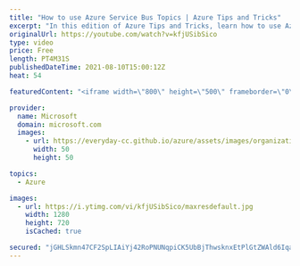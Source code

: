 ```yaml
---
title: "How to use Azure Service Bus Topics | Azure Tips and Tricks"
excerpt: "In this edition of Azure Tips and Tricks, learn how to use Azure Service Bus Topics.    For more tips and tricks, visit: https://aka.ms/azuretipsandtricks  Get started with 12 months of free services and $200 USD in credit. Create your free account today with Microsoft Azure: https://aka.ms/att/free"
originalUrl: https://youtube.com/watch?v=kfjUSibSico
type: video
price: Free
length: PT4M31S
publishedDateTime: 2021-08-10T15:00:12Z
heat: 54

featuredContent: "<iframe width=\"800\" height=\"500\" frameborder=\"0\" src=\"https://www.youtube.com/embed/kfjUSibSico\" allow=\"accelerometer; autoplay; encrypted-media; gyroscope; picture-in-picture\" allowfullscreen></iframe>"

provider:
  name: Microsoft
  domain: microsoft.com
  images:
    - url: https://everyday-cc.github.io/azure/assets/images/organizations/microsoft.com-50x50.jpg
      width: 50
      height: 50

topics:
  - Azure

images:
  - url: https://i.ytimg.com/vi/kfjUSibSico/maxresdefault.jpg
    width: 1280
    height: 720
    isCached: true

secured: "jGHLSkmn47CF2SpLIAiYj42RoPNUNqpiCK5UbBjThwsknxEtPlGtZWAld6Iqaw6RANIO+6pwYzjtcnOYm2kV2q0+HpCt+/HP2DJCC/sLzf+KslSVutx3tq0ZWhpwcBqmB2DYE7lqTX0XO2z462yWCz4ecxGd1H0koD4YuaJVbAZzpIc/ztT2AISEyy73Kp+v8HaYwrvFS7rW6NGXk0De4aZJwNjNrgEHxcs+T7taLXCkSuNNjWopfD3VRoxeQaqvGfB3e+YcgIF36i0pEs8jaJqFXKCVg/9lBzpsM/O8CWjqfxRrkgU/gZvP8sq/G0y/1KDyFLaQTTStOmqL6wkbn3t0YIFvfrFUn1cw3T2JCGQYQkVXt7Rel5HXxDcuTzE8ewWdgNcO6d84jQGeMHELpn8AGc2ZKPD4aMSHmQGVCh0=;HPCC/7AcO1GsnxVgep1+zg=="
---
```


